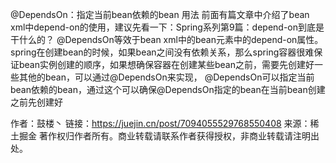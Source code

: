 @DependsOn：指定当前bean依赖的bean
用法
前面有篇文章中介绍了bean xml中depend-on的使用，建议先看一下：Spring系列第9篇：depend-on到底是干什么的？
@DependsOn等效于bean xml中的bean元素中的depend-on属性。
spring在创建bean的时候，如果bean之间没有依赖关系，那么spring容器很难保证bean实例创建的顺序，如果想确保容器在创建某些bean之前，需要先创建好一些其他的bean，可以通过@DependsOn来实现， @DependsOn可以指定当前bean依赖的bean，通过这个可以确保@DependsOn指定的bean在当前bean创建之前先创建好

作者：鼓楼丶
链接：https://juejin.cn/post/7094055529768550408
来源：稀土掘金
著作权归作者所有。商业转载请联系作者获得授权，非商业转载请注明出处。